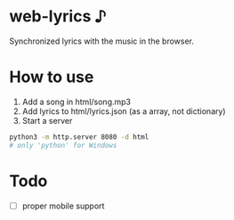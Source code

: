 <!-- https://github.com/AMDRadeonRX6750XT/web-lyrics -->
# web-lyrics ♪
Synchronized lyrics with the music in the browser.

# How to use
1. Add a song in html/song.mp3
2. Add lyrics to html/lyrics.json (as a array, not dictionary)
3. Start a server
```bash
python3 -m http.server 8080 -d html
# only 'python' for Windows
```

# Todo
- [ ] proper mobile support
